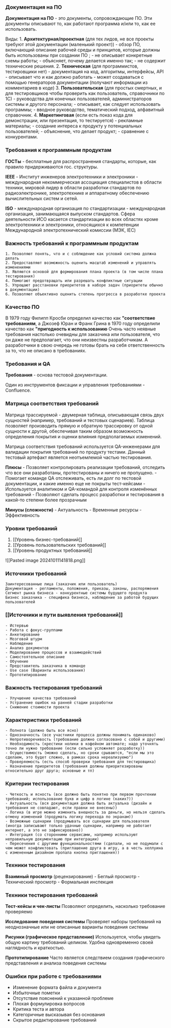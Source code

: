 
### Документация на ПО

**Документация на ПО** - это документы, сопровождающие ПО.
Эти документы описывают то, как работают программа и/или то, как ее использовать.

Виды:
	1. **Архитектурная/проектная** (для тех лидов, не все проекты требуют этой документации (маленький проект))
		- обзор ПО, включающий описание рабочей среды и принципов, которые должны быть использованы при создании ПО ;
		- не описывает конкретные схемы работы;
		- объясняет, почему делается именно так;
		- не содержит технические решения.
	2. **Техническая**  (для программистов, тестировщики нет)
		- документация на код, алгоритмы, интерфейсы, API
		- описывает что и как должно работать
		- может создаваться с помощью генераторов документации (получают информации из комментариев в коде)
	3. **Пользовательская** (для простых смертных, и для тестировщиков чтобы проверить как пользователь, справочники по 1С)
		- руководства для конечных пользователей, администраторов системы и другого персонала;
		- описывает, как следует использовать программы;
		- вводное руководство, тематический подход, алфавитный справочник.
	4. **Маркетинговая** (если есть показ кода для демонстрации, или презентация, то тестируется)
		- рекламные материалы;
		- создание интереса к продукту у потенциальных пользователей;
		- объяснение, что делает продукт;
		- сравнение с конкурентами.
### Требования к программным продуктам

**ГОСТы** - бесплатные для распространения стандарты, которые, как правило придерживаются гос. структуры.

**IEEE** - Институт инженеров электротехники и электроники - международная некоммерческая ассоциация специалистов в области техники, мировой лидер в области разработки стандартов по радиоэлектронике, электротехнике и аппаратному обеспечению вычислительных систем и сетей.

**ISO** - международная организация по стандартизации - международная организация, занимающаяся выпуском стандартов. Сфера деятельности ИСО каcается стандартизации во всех областях кроме электротехники и электроники, относящихся к компетенции Международной электротехнический комиссии (МЭК, IEC)

### Важность требований к программным продуктам

	1. Позволяют понять, что и с соблюдение как условий система должна делать
	2. Предоставляют возможность оценить масштаб изменений и управлять изменениями
	3. Являются основой для формирования плана проекта (в том числе плана тестирования)
	4. Помогают предотвращать или разрешать конфликтные ситуации
	5. Упрощают расстановки приоритетов в наборе задач (приоритеты обычно в документации)
	6. Позволяют объективно оценить степень прогресса в разработке проекта

### Качество ПО
 В 1979 году Филипп Кросби определил качество как **"соответствие требованиям**, а Джозеф Юран и Франк Грина в 1970 году определили качество как **"пригодность к использованию**
 Очень часто неявные требования настолько очевидны для заказчика или пользователя, что он даже не предполагает, что они неизвестны разработчикам. А разработчики в свою очередь не готовы брать на себя ответственность за то, что не описано в требованиях.

### Требования и QA

**Требования** - основа тестовой документации.

Один из инструментов фиксации и управления требованиями - Confluence.

### Матрица соответствия требований

Матрица трассируемой - двумерная таблица, описывающая связь двух сущностей (например, требований и тестовых сценариев). Таблица позволяет производить прямую и обратную трассировку от одной сущности к другой, обеспечивая таким образом возможность определения покрытия и оценки влияния предполагаемых изменений.

Матрица соответствия требований используется QA-инженерами для валидации покрытия требований по продукту тестами.
Данный тестовый артефакт является неотъемлемой частью тестирования.

**Плюсы**
	- Позволяет контролировать реализации требований, отследить что все они разработаны, протестированы и ничего не пропущено.
	- Помогает команде QA отслеживать, есть ли долг по тестовой документации, и какие именно еще не покрыты тест-кейсами
	- Используется аналитиком и QA-командой для контроля изменённых требований
	- Позволяют сделать процесс разработки и тестирования в какой-то степени более прозрачным

**Минусы (сложности)**
	- Актуальность
	- Временные ресурсы
	- Эффективность

### Уровни требований

1. [[Уровень бизнес-требований]]
2. [[Уровень пользовательских требований]]
3. [[Уровень продуктных требований]]

![[Pasted image 20241011141818.png]]

### Источники требований

	Заинтересованные лица (заказчик или пользователь)
	Документация - регламенты, положения, приказы, законы, распоряжения
	Сегмент рынка бизнеса - конкурентные системы будущего продукта
	Бизнес заказчика - специфика бизнеса, наблюдение за работой будущих пользователей

### [[Источники и пути выявления требований]]
	- Истервью
	- Работа с фокус-группами
	- Анкетирование
	- Мозговой штурм
	- Наблюдение
	- Анализ документов
	- Моделирование процессов и взаимодействий
	- Самостоятельное описание
	- Обучение
	- Представитель заказчика в команде
	- Use case (Варианты использования)
	- Прототипирование

### Важность тестирования требований
	- Улучшение качества требований
	- Устранение ошибок на ранней стадии разработки
	- Снижение стоимости проекта

### Характеристики требований
	- Полнота (должно быть все ясно)
	- Однозначность (все участники процесса должны понимать одинаково)
	- Непротиворечивость (требование должно согласовано с собой и другими)
	- Необходимость (крестики нолики в кофейном автомате; надо уточнять точно ли нужно требование (если сильно усложняет разработку))
	- Осуществимость (можно сделать, но сроки срываются, "если мы это сделаем, это будет сложно, в рамках срока нереализуемо")
	- Проверяемость (есть способ проверки требования для тестировщика)
	- Назначение приоритетов (требования должны приоритезированы относительно друг друга; основные и тп)

### Критерии тестирования
	- Четкость и ясность (все должно быть понятно при первом прочтении требований; использование букв и цифр в логине (каких?))
	- Актуальность (вся документация должна быть актуальна (дизайн и требования не совпадают, если правки не внесены))
	- Логика (в игре можно изменить внешность за деньги, но нельзя сделать отмену изменений (продумать логику перехода по экранам))
	- Возможные сценарии (продумывать все сценарии для пользователя (иногда записывают только удачные сценарии, например не работает интернет, а это не зафиксировано))
	- Интеграция (со сторонними сервисами, например используют неправильную документацию при интеграции)
	- Пересечения с другими функциональностями (сделали, но не подумали с чем может конфликтовать (приглашение друга в игру, а в честь хеллуина с измененным дизайном пропала кнопка приглашения))

### Техники тестирования
**Взаимный просмотр** (рецензирование)
	- Беглый просмотр
	- Технический просмотр
	- Формальная инспекция

### Техники тестирования требований
**Тест-кейсы и чек-листы**
Позволяют определить, насколько требование проверяемо

**Исследование поведения системы**
Проверяет наборы требований на неоднозначные или не описанные варианты поведения системы

**Рисунки (графическое представление)**
Используется, чтобы увидеть общую картину требований целиком. Удобна одновременно своей наглядность и краткостью.

**Прототипирование**
Часто является следствием создания графического представления и анализа поведения системы

### Ошибки при работе с требованиями
- Изменение формата файла и документа
- Избыточные пометки
- Отсутствие пояснений к указанной проблеме
- Плохая формулировка вопросов
- Критика теста и автора
- Категоричные высказывая без основания
- Скрытое редактирование требований

